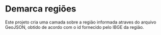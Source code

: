 # Demarca regiões 
Este projeto cria uma camada sobre a região informada atraves do arquivo GeoJSON, 
obtido de acordo com o id fornecido pelo IBGE da região.